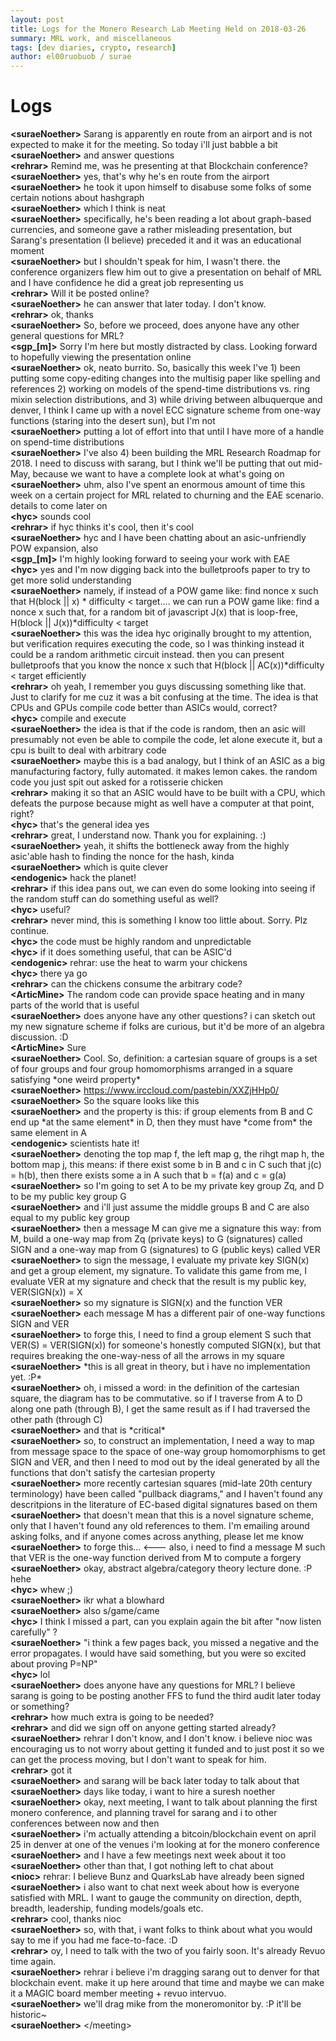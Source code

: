 ```yaml
---
layout: post
title: Logs for the Monero Research Lab Meeting Held on 2018-03-26
summary: MRL work, and miscellaneous
tags: [dev diaries, crypto, research]
author: el00ruobuob / surae
---
```


# Logs  

**\<suraeNoether>** Sarang is apparently en route from an airport and is not expected to make it for the meeting. So today i'll just babble a bit  
**\<suraeNoether>** and answer questions  
**\<rehrar>** Remind me, was he presenting at that Blockchain conference?  
**\<suraeNoether>** yes, that's why he's en route from the airport  
**\<suraeNoether>** he took it upon himself to disabuse some folks of some certain notions about hashgraph  
**\<suraeNoether>** which I think is neat  
**\<suraeNoether>** specifically, he's been reading a lot about graph-based currencies, and someone gave a rather misleading presentation, but Sarang's presentation (I believe) preceded it and it was an educational moment  
**\<suraeNoether>** but I shouldn't speak for him, I wasn't there. the conference organizers flew him out to give a presentation on behalf of MRL and I have confidence he did a great job representing us  
**\<rehrar>** Will it be posted online?  
**\<suraeNoether>** he can answer that later today. I don't know.  
**\<rehrar>** ok, thanks  
**\<suraeNoether>** So, before we proceed, does anyone have any other general questions for MRL?   
**\<sgp\_[m]>** Sorry I'm here but mostly distracted by class. Looking forward to hopefully viewing the presentation online  
**\<suraeNoether>** ok, neato burrito. So, basically this week I've 1) been putting some copy-editing changes into the multisig paper like spelling and references 2) working on models of the spend-time distributions vs. ring mixin selection distributions, and 3) while driving between albuquerque and denver, I think I came up with a novel ECC signature scheme from one-way functions (staring into the desert sun), but I'm not  
**\<suraeNoether>** putting a lot of effort into that until I have more of a handle on spend-time distributions  
**\<suraeNoether>** I've also 4) been building the MRL Research Roadmap for 2018. I need to discuss with sarang, but I think we'll be putting that out mid-May, because we want to have a complete look at what's going on  
**\<suraeNoether>** uhm, also I've spent an enormous amount of time this week on a certain project for MRL related to churning and the EAE scenario. details to come later on  
**\<hyc>** sounds cool  
**\<rehrar>** if hyc thinks it's cool, then it's cool  
**\<suraeNoether>** hyc and I have been chatting about an asic-unfriendly POW expansion, also  
**\<sgp\_[m]>** I'm highly looking forward to seeing your work with EAE  
**\<hyc>** yes and I'm now digging back into the bulletproofs paper to try to get more solid understanding  
**\<suraeNoether>** namely, if instead of a POW game like: find nonce x such that H(block || x) \* difficulty < target.... we can run a POW game like: find a nonce x such that, for a random bit of javascript J(x) that is loop-free, H(block || J(x))\*difficulty < target  
**\<suraeNoether>** this was the idea hyc originally brought to my attention, but verification requires executing the code, so I was thinking instead it could be a random arithmetic circuit instead. then you can present bulletproofs that you know the nonce x such that H(block || AC(x))\*difficulty < target efficiently  
**\<rehrar>** oh yeah, I remember you guys discussing something like that. Just to clarify for me cuz it was a bit confusing at the time. The idea is that CPUs and GPUs compile code better than ASICs would, correct?  
**\<hyc>** compile and execute  
**\<suraeNoether>** the idea is that if the code is random, then an asic will presumably not even be able to compile the code, let alone execute it, but a cpu is built to deal with arbitrary code  
**\<suraeNoether>** maybe this is a bad analogy, but I think of an ASIC as a big manufacturing factory, fully automated. it makes lemon cakes. the random code you just spit out asked for a rotisserie chicken  
**\<rehrar>** making it so that an ASIC would have to be built with a CPU, which defeats the purpose because might as well have a computer at that point, right?  
**\<hyc>** that's the general idea yes  
**\<rehrar>** great, I understand now. Thank you for explaining. :)  
**\<suraeNoether>** yeah, it shifts the bottleneck away from the highly asic'able hash to finding the nonce for the hash, kinda  
**\<suraeNoether>** which is quite clever  
**\<endogenic>** hack the planet!  
**\<rehrar>** if this idea pans out, we can even do some looking into seeing if the random stuff can do something useful as well?  
**\<hyc>** useful?  
**\<rehrar>** never mind, this is something I know too little about. Sorry. Plz continue.  
**\<hyc>** the code must be highly random and unpredictable  
**\<hyc>** if it does something useful, that can be ASIC'd  
**\<endogenic>** rehrar: use the heat to warm your chickens  
**\<hyc>** there ya go  
**\<rehrar>** can the chickens consume the arbitrary code?  
**\<ArticMine>** The random code can provide space heating and in many parts of the world that is useful  
**\<suraeNoether>** does anyone have any other questions? i can sketch out my new signature scheme if folks are curious, but it'd be more of an algebra discussion. :D  
**\<ArticMine>** Sure  
**\<suraeNoether>** Cool. So, definition: a cartesian square of groups is a set of four groups and four group homomorphisms arranged in a square satisfying \*one weird property\*  
**\<suraeNoether>** https://www.irccloud.com/pastebin/XXZjHHp0/  
**\<suraeNoether>** So the square looks like this  
**\<suraeNoether>** and the property is this: if group elements from B and C end up \*at the same element\* in D, then they must have \*come from\* the same element in A  
**\<endogenic>** scientists hate it!  
**\<suraeNoether>** denoting the top map f, the left map g, the rihgt map h, the bottom map j, this means: if there exist some b in B and c in C such that j(c) = h(b), then there exists some a in A such that b = f(a) and c = g(a)  
**\<suraeNoether>** so I'm going to set A to be my private key group Zq, and D to be my public key group G  
**\<suraeNoether>** and i'll just assume the middle groups B and C are also equal to my public key group  
**\<suraeNoether>** then a message M can give me a signature this way: from M, build a one-way map from Zq (private keys) to G (signatures) called SIGN and a one-way map from G (signatures) to G (public keys) called VER  
**\<suraeNoether>** to sign the message, I evaluate my private key SIGN(x) and get a group element, my signature. To validate this game from me, I evaluate VER at my signature and check that the result is my public key, VER(SIGN(x)) = X  
**\<suraeNoether>** so my signature is SIGN(x) and the function VER  
**\<suraeNoether>** each message M has a different pair of one-way functions SIGN and VER  
**\<suraeNoether>** to forge this, I need to find a group element S such that VER(S) = VER(SIGN(x)) for someone's honestly computed SIGN(x), but that requires breaking the one-way-ness of all the arrows in my square  
**\<suraeNoether>** \*this is all great in theory, but i have no implementation yet. :P\*  
**\<suraeNoether>** oh, i missed a word: in the definition of the cartesian square, the diagram has to be commutative. so if I traverse from A to D along one path (through B), I get the same result as if I had traversed the other path (through C)  
**\<suraeNoether>** and that is \*critical\*  
**\<suraeNoether>** so, to construct an implementation, I need a way to map from message space to the space of one-way group homomorphisms to get SIGN and VER, and then I need to mod out by the ideal generated by all the functions that don't satisfy the cartesian property  
**\<suraeNoether>** more recently cartesian squares (mid-late 20th century terminology) have been called "pullback diagrams," and I haven't found any descritpions in the literature of EC-based digital signatures based on them  
**\<suraeNoether>** that doesn't mean that this is a novel signature scheme, only that I haven't found any old references to them. I'm emailing around asking folks, and if anyone comes across anything, please let me know  
**\<suraeNoether>** to forge this... <--- also, i need to find a message M such that VER is the one-way function derived from M to compute a forgery  
**\<suraeNoether>** okay, abstract algebra/category theory lecture done. :P hehe  
**\<hyc>** whew ;)  
**\<suraeNoether>** ikr what a blowhard  
**\<suraeNoether>** also s/game/came  
**\<hyc>** I think I missed a part, can you explain again the bit after "now listen carefully" ?  
**\<suraeNoether>** "i think a few pages back, you missed a negative and the error propagates. I would have said something, but you were so excited about proving P=NP"  
**\<hyc>** lol  
**\<suraeNoether>** does anyone have any questions for MRL? I believe sarang is going to be posting another FFS to fund the third audit later today or something?  
**\<rehrar>** how much extra is going to be needed?  
**\<rehrar>** and did we sign off on anyone getting started already?  
**\<suraeNoether>** rehrar I don't know, and I don't know. i believe nioc was encouraging us to not worry about getting it funded and to just post it so we can get the process moving, but I don't want to speak for him.  
**\<rehrar>** got it  
**\<suraeNoether>** and sarang will be back later today to talk about that  
**\<suraeNoether>** days like today, i want to hire a suresh noether  
**\<suraeNoether>** okay, next meeting, I want to talk about planning the first monero conference, and planning travel for sarang and i to other conferences between now and then  
**\<suraeNoether>** i'm actually attending a bitcoin/blockchain event on april 25 in denver at one of the venues i'm looking at for the monero conference   
**\<suraeNoether>** and I have a few meetings next week about it too  
**\<suraeNoether>** other than that, I got nothing left to chat about  
**\<nioc>** rehrar: I believe Bunz and QuarksLab have already been signed  
**\<suraeNoether>** i also want to chat next week about how is everyone satisfied with MRL. I want to gauge the community on direction, depth, breadth, leadership, funding models/goals etc.  
**\<rehrar>** cool, thanks nioc  
**\<suraeNoether>** so, with that, i want folks to think about what you would say to me if you had me face-to-face. :D  
**\<rehrar>** oy, I need to talk with the two of you fairly soon. It's already Revuo time again.  
**\<suraeNoether>** rehrar i believe i'm dragging sarang out to denver for that blockchain event. make it up here around that time and maybe we can make it a MAGIC board member meeting + revuo intervuo.   
**\<suraeNoether>** we'll drag mike from the moneromonitor by. :P it'll be historic~  
**\<suraeNoether>** \</meeting>
